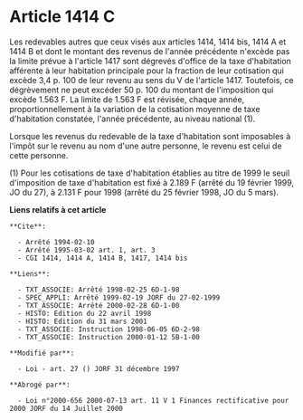 # Article 1414 C

Les redevables autres que ceux visés aux articles 1414, 1414 bis, 1414 A et 1414 B et dont le montant des revenus de l'année
précédente n'excède pas la limite prévue à l'article 1417 sont dégrevés d'office de la taxe d'habitation afférente à leur
habitation principale pour la fraction de leur cotisation qui excède 3,4 p. 100 de leur revenu au sens du V de l'article
1417. Toutefois, ce dégrèvement ne peut excéder 50 p. 100 du montant de l'imposition qui excède 1.563 F. La limite de 1.563 F
est révisée, chaque année, proportionnellement à la variation de la cotisation moyenne de taxe d'habitation constatée,
l'année précédente, au niveau national (1).

Lorsque les revenus du redevable de la taxe d'habitation sont imposables à l'impôt sur le revenu au nom d'une autre personne,
le revenu est celui de cette personne.

(1) Pour les cotisations de taxe d'habitation établies au titre de 1999 le seuil d'imposition de taxe d'habitation est fixé à
2.189 F (arrêté du 19 février 1999, JO du 27), à 2.131 F pour 1998 (arrêté du 25 février 1998, JO du 5 mars).

**Liens relatifs à cet article**

	**Cite**:

	  - Arrêté 1994-02-10
	  - Arrêté 1995-03-02 art. 1, art. 3
	  - CGI 1414, 1414 A, 1414 B, 1417, 1414 bis

	**Liens**:

	  - TXT_ASSOCIE: Arrêté 1998-02-25 6D-1-98
	  - SPEC_APPLI: Arrêté 1999-02-19 JORF du 27-02-1999
	  - TXT_ASSOCIE: Arrêté 2000-02-28 6D-1-00
	  - HISTO: Edition du 22 avril 1998
	  - HISTO: Edition du 31 mars 2001
	  - TXT_ASSOCIE: Instruction 1998-06-05 6D-2-98
	  - TXT_ASSOCIE: Instruction 2000-01-12 5B-1-00

	**Modifié par**:

	  - Loi - art. 27 () JORF 31 décembre 1997

	**Abrogé par**:

	  - Loi n°2000-656 2000-07-13 art. 11 V 1 Finances rectificative pour 2000 JORF du 14 Juillet 2000

